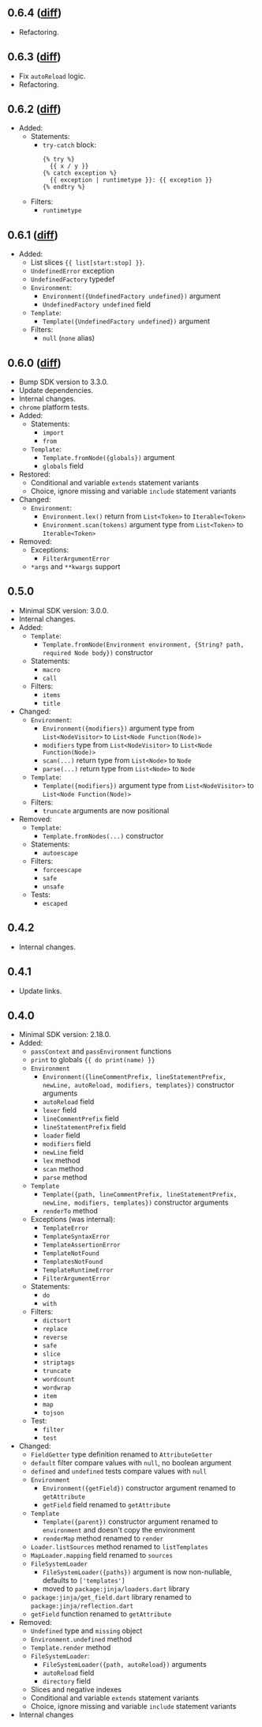 ## 0.6.4 ([diff](https://github.com/ykmnkmi/jinja.dart/compare/1c0015b..main))
- Refactoring.

## 0.6.3 ([diff](https://github.com/ykmnkmi/jinja.dart/compare/e686f50..1c0015b))
- Fix `autoReload` logic.
- Refactoring.

## 0.6.2 ([diff](https://github.com/ykmnkmi/jinja.dart/compare/3464f33..e686f50))
- Added:
  - Statements:
    - `try-catch` block:
      ```jinja
      {% try %}
        {{ x / y }}
      {% catch exception %}
        {{ exception | runtimetype }}: {{ exception }}
      {% endtry %}
      ```
  - Filters:
    - `runtimetype`

## 0.6.1 ([diff](https://github.com/ykmnkmi/jinja.dart/compare/88996f8..3464f33))
- Added:
  - List slices `{{ list[start:stop] }}`.
  - `UndefinedError` exception
  - `UndefinedFactory` typedef
  - `Environment`:
    - `Environment({UndefinedFactory undefined})` argument
    - `UndefinedFactory undefined` field
  - `Template`:
    - `Template({UndefinedFactory undefined})` argument
  - Filters:
    - `null` (`none` alias)

## 0.6.0 ([diff](https://github.com/ykmnkmi/jinja.dart/compare/c12244e6..88996f8))
- Bump SDK version to 3.3.0.
- Update dependencies.
- Internal changes.
- `chrome` platform tests.
- Added:
  - Statements:
    - `import`
    - `from`
  - `Template`:
    - `Template.fromNode({globals})` argument
    - `globals` field
- Restored:
  - Conditional and variable `extends` statement variants
  - Choice, ignore missing and variable `include` statement variants
- Changed:
  - `Environment`:
    - `Environment.lex()` return from `List<Token>` to `Iterable<Token>`
    - `Environment.scan(tokens)` argument type from `List<Token>` to `Iterable<Token>`
- Removed:
  - Exceptions:
    - `FilterArgumentError`
  - `*args` and `**kwargs` support

## 0.5.0
- Minimal SDK version: 3.0.0.
- Internal changes.
- Added:
  - `Template`:
    - `Template.fromNode(Environment environment, {String? path, required Node body})` constructor
  - Statements:
    - `macro`
    - `call`
  - Filters:
    - `items`
    - `title`
- Changed:
  - `Environment`:
    - `Environment({modifiers})` argument type from `List<NodeVisitor>` to `List<Node Function(Node)>`
    - `modifiers` type from `List<NodeVisitor>` to `List<Node Function(Node)>`
    - `scan(...)` return type from `List<Node>` to `Node`
    - `parse(...)` return type from `List<Node>` to `Node`
  - `Template`:
    - `Template({modifiers})` argument type from `List<NodeVisitor>` to `List<Node Function(Node)>`
  - Filters:
    - `truncate` arguments are now positional
- Removed:
  - `Template`:
    - `Template.fromNodes(...)` constructor
  - Statements:
    - `autoescape`
  - Filters:
    - `forceescape`
    - `safe`
    - `unsafe`
  - Tests:
    - `escaped`

## 0.4.2
- Internal changes.

## 0.4.1
- Update links.

## 0.4.0
- Minimal SDK version: 2.18.0.
- Added:
  - `passContext` and `passEnvironment` functions
  - `print` to globals `{{ do print(name) }}`
  - `Environment`
    - `Environment({lineCommentPrefix, lineStatementPrefix, newLine, autoReload, modifiers, templates})` constructor arguments
    - `autoReload` field
    - `lexer` field
    - `lineCommentPrefix` field
    - `lineStatementPrefix` field
    - `loader` field
    - `modifiers` field
    - `newLine` field
    - `lex` method
    - `scan` method
    - `parse` method
  - `Template`
    - `Template({path, lineCommentPrefix, lineStatementPrefix, newLine, modifiers, templates})` constructor arguments
    - `renderTo` method
  - Exceptions (was internal):
    - `TemplateError`
    - `TemplateSyntaxError`
    - `TemplateAssertionError`
    - `TemplateNotFound`
    - `TemplatesNotFound`
    - `TemplateRuntimeError`
    - `FilterArgumentError`
  - Statements:
    - `do`
    - `with`
  - Filters:
    - `dictsort`
    - `replace`
    - `reverse`
    - `safe`
    - `slice`
    - `striptags`
    - `truncate`
    - `wordcount`
    - `wordwrap`
    - `item`
    - `map`
    - `tojson`
  - Test:
    - `filter`
    - `test`
- Changed:
  - `FieldGetter` type definition renamed to `AttributeGetter`
  - `default` filter compare values with `null`, no boolean argument
  - `defined` and `undefined` tests compare values with `null`
  - `Environment`
    - `Environment({getField})` constructor argument renamed to `getAttribute`
    - `getField` field renamed to `getAttribute`
  - `Template`
    - `Template({parent})` constructor argument renamed to `environment`
      and doesn't copy the environment
    - `renderMap` method renamed to `render`
  - `Loader.listSources` method renamed to `listTemplates`
  - `MapLoader.mapping` field renamed to  `sources`
  - `FileSystemLoader`
    - `FileSystemLoader({paths})` argument is now non-nullable, defaults to `['templates']`
    - moved to `package:jinja/loaders.dart` library
  - `package:jinja/get_field.dart` library renamed to `package:jinja/reflection.dart`
  - `getField` function renamed to `getAttribute`
- Removed:
  - `Undefined` type and `missing` object
  - `Environment.undefined` method
  - `Template.render` method
  - `FileSystemLoader`:
    - `FileSystemLoader({path, autoReload})` arguments
    - `autoReload` field
    - `directory` field
  - Slices and negative indexes
  - Conditional and variable `extends` statement variants
  - Choice, ignore missing and variable `include` statement variants
- Internal changes